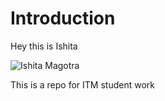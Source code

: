 # Introduction

Hey this is Ishita


![Ishita Magotra](https://github.com/illinoistech-itm/imagotra/blob/master/me.jpg)

This is a repo for ITM student work

